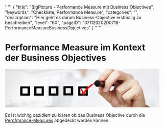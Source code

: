 '''''
{
"title": "BigPicture - Performance Measure mit Business Objectives",
"keywords": "Checkliste, Performance Measure",
"categories": "",
"description": "Hier geht es darum Business-Objective erstmalig zu beschreiben",
"level": "60",
"pageID": "07112020200718-PerformanceMeasureBusinessObjectives"
}
'''''

<h1>Performance Measure im Kontext der Business Objectives</h1>

![BannerChecklist](./../imgs/2020-11-19-08-20-02.png)

Es ist wichitg dezidiert zu klären ob das Business Objective durch die [Perofmrance-Measures](07112020200718-DokTools) abgedeckt werden können. 


